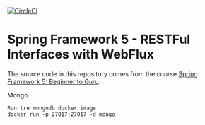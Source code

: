 [![CircleCI](https://circleci.com/gh/viktorcardona/spring5-webflux-rest.svg?style=svg)](https://circleci.com/gh/viktorcardona/spring5-webflux-rest)

# Spring Framework 5 - RESTFul Interfaces with WebFlux

The source code in this repository comes from the course [Spring Framework 5: Beginner to Guru](https://www.udemy.com/spring-framework-5-beginner-to-guru/?couponCode=GITWEBFLUXREST).


Mongo

    Run tre mongodb docker image
    docker run -p 27017:27017 -d mongo
    